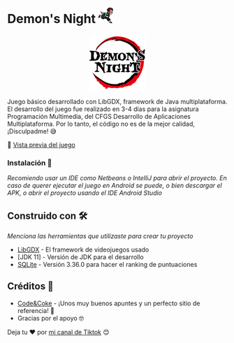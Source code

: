 # Demon's Night ![](https://github.com/miguering/DemonsNight/blob/main/android/assets/characters/tanji_run_right_2.png)

<p align="center">
  <img src="https://github.com/miguering/DemonsNight/blob/main/android/assets/ui/logo_128.png" />
</p>

Juego básico desarrollado con LibGDX, framework de Java multiplataforma.
El desarrollo del juego fue realizado en 3-4 días para la asignatura Programación Multimedia, del CFGS Desarrollo de Aplicaciones Multiplataforma.
Por lo tanto, el código no es de la mejor calidad, ¡Disculpadme! 😅

👀 [Vista previa del juego](https://www.tiktok.com/@miguering/video/7072815248364834054?is_from_webapp=1&sender_device=pc&web_id=7072801006627784197)

### Instalación 🔧

_Recomiendo usar un IDE como Netbeans o IntelliJ para abrir el proyecto. 
En caso de querer ejecutar el juego en Android se puede, o bien descargar el APK, o abrir el proyecto usando el IDE Android Studio_

## Construido con 🛠️

_Menciona las herramientas que utilizaste para crear tu proyecto_

* [LibGDX](https://libgdx.com/) - El framework de videojuegos usado
* [JDK 11] - Versión de JDK para el desarrollo
* [SQLite](https://www.sqlite.org/index.html) - Versión 3.36.0 para hacer el ranking de puntuaciones

## Créditos 🎁

* [Code&Coke](https://multimedia.codeandcoke.com/apuntes:libgdx/) - ¡Unos muy buenos apuntes y un perfecto sitio de referencia! 📢
* Gracias por el apoyo 🤓

Deja tu ❤️ por [mi canal de Tiktok](https://vm.tiktok.com/ZMLa6u1S9) 😊

